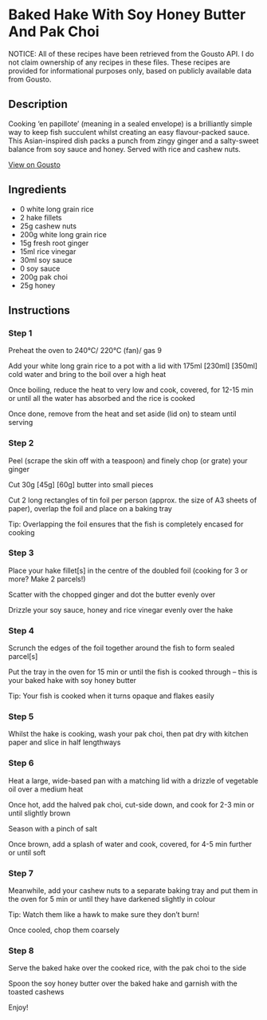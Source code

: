 # Baked Hake With Soy Honey Butter And Pak Choi

NOTICE: All of these recipes have been retrieved from the Gousto API. I do not claim ownership of any recipes in these files. These recipes are provided for informational purposes only, based on publicly available data from Gousto.

## Description

Cooking ‘en papillote’ (meaning in a sealed envelope) is a brilliantly simple way to keep fish succulent whilst creating an easy flavour-packed sauce. This Asian-inspired dish packs a punch from zingy ginger and a salty-sweet balance from soy sauce and honey. Served with rice and cashew nuts.

[View on Gousto](https://www.gousto.co.uk/recipes/cookbook/baked-hake-with-soy-honey-butter-and-pak-choi)

## Ingredients

- 0 white long grain rice
- 2 hake fillets
- 25g cashew nuts 
- 200g white long grain rice
- 15g fresh root ginger 
- 15ml rice vinegar	
- 30ml soy sauce 
- 0 soy sauce
- 200g pak choi
- 25g honey

## Instructions


### Step 1

Preheat the oven to 240°C/ 220°C (fan)/ gas 9

Add your white long grain rice to a pot with a lid with 175ml <span class="text-purple">[230ml]</span> <span class="text-danger">[350ml]</span> cold water and bring to the boil over a high heat

Once boiling, reduce the heat to very low and cook, covered, for 12-15 min or until all the water has absorbed and the rice is cooked

Once done, remove from the heat and set aside (lid on) to steam until serving


### Step 2

Peel (scrape the skin off with a teaspoon) and finely chop (or grate) your ginger

Cut 30g <span class="text-purple">[45g]</span> <span class="text-danger">[60g]</span> butter into small pieces

Cut 2 long rectangles of tin foil per person (approx. the size of A3 sheets of paper), overlap the foil and place on a baking tray

Tip: Overlapping the foil ensures that the fish is completely encased for cooking


### Step 3

Place your hake fillet[s] in the centre of the doubled foil (cooking for 3 or more? Make 2 parcels!)

Scatter with the chopped ginger and dot the butter evenly over

Drizzle your soy sauce, honey and rice vinegar evenly over the hake


### Step 4

Scrunch the edges of the foil together around the fish to form sealed parcel[s]

Put the tray in the oven for 15 min or until the fish is cooked through – this is your baked hake with soy honey butter

Tip: Your fish is cooked when it turns opaque and flakes easily


### Step 5

Whilst the hake is cooking, wash your pak choi, then pat dry with kitchen paper and slice in half lengthways


### Step 6

Heat a large, wide-based pan with a matching lid with a drizzle of vegetable oil over a medium heat

Once hot, add the halved pak choi, cut-side down, and cook for 2-3 min or until slightly brown

Season with a pinch of salt

Once brown, add a splash of water and cook, covered, for 4-5 min further or until soft


### Step 7

Meanwhile, add your cashew nuts to a separate baking tray and put them in the oven for 5 min or until they have darkened slightly in colour

Tip: Watch them like a hawk to make sure they don’t burn!

Once cooled, chop them coarsely

### Step 8

Serve the baked hake over the cooked rice, with the pak choi to the side

Spoon the soy honey butter over the baked hake and garnish with the toasted cashews

Enjoy!

